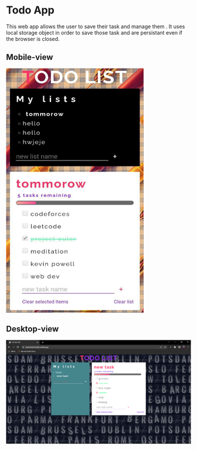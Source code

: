 # Todo App

This web app allows the user to save their task and manage them .
It uses local storage object in order to save those task and are persistant even if the browser is closed.


## Mobile-view
<img src="images/todo-mobile.jpg" width="375" height="667" />



## Desktop-view
<img src="images/Todo-desktop.png "  />

